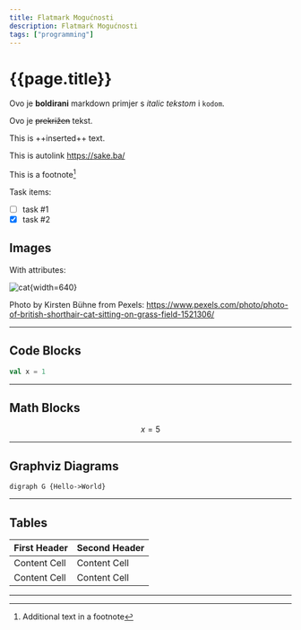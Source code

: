 ```yaml
---
title: Flatmark Mogućnosti
description: Flatmark Mogućnosti
tags: ["programming"]
---
```


# {{page.title}}

Ovo je **boldirani** markdown primjer s *italic tekstom* i `kodom`.

Ovo je ~~prekrižen~~ tekst.

This is ++inserted++ text.

This is autolink https://sake.ba/

This is a footnote[^1]

Task items:
- [ ] task #1
- [x] task #2

## Images

With attributes:

![cat](/images/cat.jpg){width=640}

Photo by Kirsten Bühne from Pexels: https://www.pexels.com/photo/photo-of-british-shorthair-cat-sitting-on-grass-field-1521306/

---
## Code Blocks

```scala
val x = 1
```

---
## Math Blocks

```math
x = 5
```

---

## Graphviz Diagrams

```diagram:graphviz
digraph G {Hello->World}
```

---

## Tables

| First Header | Second Header |
|--------------|---------------|
| Content Cell | Content Cell  |
| Content Cell | Content Cell  |


---

[^1]: Additional text in a footnote




